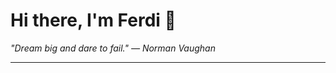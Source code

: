<h1>Hi there, I'm Ferdi 👋</h1>

<p><em>
  "Dream big and dare to fail." — Norman Vaughan
</em></p>

---
